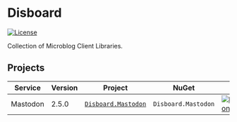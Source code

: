 # Disboard

[![License](https://img.shields.io/github/license/mika-f/Disboard.svg?style=flat-square)](LICENSE)

Collection of Microblog Client Libraries.


## Projects

| Service  | Version | Project                                         | NuGet               | Nuget Version                                                                                                                                |
| -------- | ------- | ----------------------------------------------- | ------------------- | -------------------------------------------------------------------------------------------------------------------------------------------- |
| Mastodon | 2.5.0   | [`Disboard.Mastodon`](Source/Disboard.Mastodon) | `Disboard.Mastodon` | [![Disboard.Mastodon](https://img.shields.io/nuget/v/Disboard.Mastodon.svg?style=flat-square)](https://nuget.org/packages/Disboard.Mastodon) |


